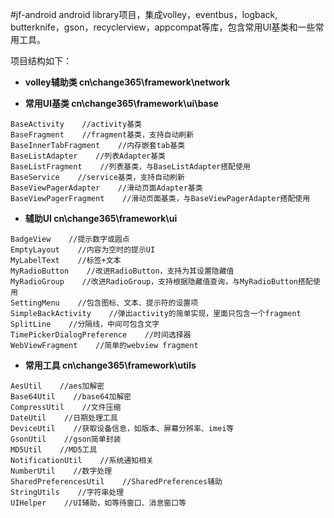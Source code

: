 #jf-android
android library项目，集成volley，eventbus，logback, butterknife，gson，recyclerview，appcompat等库，包含常用UI基类和一些常用工具。

项目结构如下：
- **volley辅助类 cn\change365\framework\network**

- **常用UI基类 cn\change365\framework\ui\base**
```
BaseActivity    //activity基类
BaseFragment    //fragment基类，支持自动刷新
BaseInnerTabFragment    //内存嵌套tab基类
BaseListAdapter    //列表Adapter基类
BaseListFragment    //列表基类，与BaseListAdapter搭配使用
BaseService    //service基类，支持自动刷新
BaseViewPagerAdapter    //滑动页面Adapter基类
BaseViewPagerFragment    //滑动页面基类，与BaseViewPagerAdapter搭配使用
```

- **辅助UI cn\change365\framework\ui** 
```
BadgeView    //提示数字或圆点
EmptyLayout    //内容为空时的提示UI
MyLabelText    //标签+文本
MyRadioButton    //改进RadioButton，支持为其设置隐藏值
MyRadioGroup    //改进RadioGroup，支持根据隐藏值查询，与MyRadioButton搭配使用
SettingMenu    //包含图标、文本、提示符的设置项
SimpleBackActivity    //弹出activity的简单实现，里面只包含一个fragment
SplitLine    //分隔线，中间可包含文字
TimePickerDialogPreference    //时间选择器
WebViewFragment    //简单的webview fragment
```

- **常用工具 cn\change365\framework\utils** 
```
AesUtil    //aes加解密
Base64Util    //base64加解密
CompressUtil    //文件压缩
DateUtil    //日期处理工具
DeviceUtil    //获取设备信息，如版本、屏幕分辨率、imei等
GsonUtil    //gson简单封装
MD5Util    //MD5工具
NotificationUtil    //系统通知相关
NumberUtil    //数字处理
SharedPreferencesUtil    //SharedPreferences辅助
StringUtils    //字符串处理
UIHelper    //UI辅助，如等待窗口、消息窗口等
```